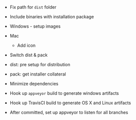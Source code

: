 - Fix path for `dist` folder
- Include binaries with installation package

- Windows - setup images

- Mac
    - Add icon

- Switch dist & pack
- dist: pre setup for distribution
- pack: get installer collateral

- Minimize dependencies

- Hook up `appveyor` build to generate windows artifacts
- Hook up TravisCI build to generate OS X and Linux artifacts

- After committed, set up appveyor to listen for all branches
